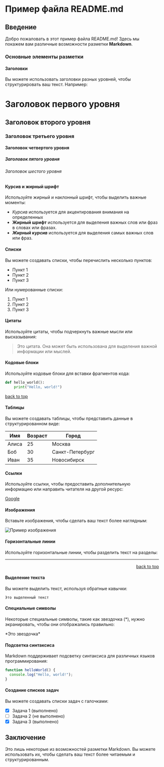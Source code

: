 # Пример файла README.md
<a id='readme-top'></a>
## Введение

Добро пожаловать в этот пример файла README.md! Здесь мы покажем вам различные возможности разметки **Markdown**.

### Основные элементы разметки

#### Заголовки

Вы можете использовать заголовки разных уровней, чтобы структурировать ваш текст. Например:

# Заголовок первого уровня
## Заголовок второго уровня
### Заголовок третьего уровня
#### Заголовок четвертого уровня
##### Заголовок пятого уровня
###### Заголовок шестого уровня

#### Курсив и жирный шрифт

Используйте жирный и наклонный шрифт, чтобы выделить важные моменты:

- *Курсив* используется для акцентирования внимания на определенных
- **Жирный шрифт** используется для выделения важных слов или фраз в
словах или фразах.
- ***Жирный курсив*** используется для выделения самых важных слов или фраз.

#### Списки

Вы можете создавать списки, чтобы перечислить несколько пунктов:

- Пункт 1
- Пункт 2
- Пункт 3

Или нумерованные списки:

1. Пункт 1
2. Пункт 2
3. Пункт 3

#### Цитаты

Используйте цитаты, чтобы подчеркнуть важные мысли или высказывания:

> Это цитата. Она может быть использована для выделения важной информации или мыслей.

#### Кодовые блоки

Используйте кодовые блоки для вставки фрагментов кода:

```python
def hello_world():
    print("Hello, world!")
```
<a href='#readme-top'>back to top</a>

#### Таблицы

Вы можете создавать таблицы, чтобы представить данные в структурированном виде:

| Имя         | Возраст | Город               |
|-------------|---------|---------------------|
| Алиса       | 25      | Москва              |
| Боб         | 30      | Санкт-Петербург     |
| Иван        | 35      | Новосибирск         |

#### Ссылки

Используйте ссылки, чтобы предоставить дополнительную информацию или направить читателя на другой ресурс:

[Google](https://www.google.com)

#### Изображения

Вставьте изображения, чтобы сделать ваш текст более наглядным:

![Пример изображения](https://via.placeholder.com/150)

#### Горизонтальные линии

Используйте горизонтальные линии, чтобы разделить текст на разделы:

---

<p align='right'>
  <a href='#readme-top'>back to top</a>
</p>

#### Выделение текста

Вы можете выделить текст, используя обратные кавычки:

`Это выделенный текст`

#### Специальные символы

Некоторые специальные символы, такие как звездочка (*), нужно экранировать, чтобы они отображались правильно:

\*Это звездочка\*

#### Подсветка синтаксиса

Markdown поддерживает подсветку синтаксиса для различных языков программирования:

```javascript
function helloWorld() {
  console.log("Hello, world!");
}
```

#### Создание списков задач

Вы можете создавать списки задач с галочками:

- [x] Задача 1 (выполнено)
- [ ] Задача 2 (не выполнено)
- [x] Задача 3 (выполнено)

## Заключение

Это лишь некоторые из возможностей разметки Markdown. Вы можете использовать их, чтобы сделать ваш текст более читаемым и структурированным.
